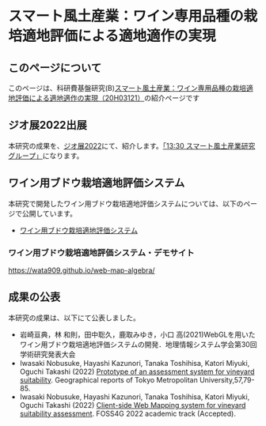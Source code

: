 # スマート風土産業：ワイン専用品種の栽培適地評価による適地適作の実現
## このページについて
このページは、科研費基盤研究(B)[スマート風土産業：ワイン専用品種の栽培適地評価による適地適作の実現（20H03121）](https://kaken.nii.ac.jp/ja/grant/KAKENHI-PROJECT-20H03121/)の紹介ページです

## ジオ展2022出展
本研究の成果を、[ジオ展2022](https://www.geoten.org/2022/)にて、紹介します。[「13:30	スマート風土産業研究グループ」](https://www.geoten.org/2022/presen)になります。

## ワイン用ブドウ栽培適地評価システム
本研究で開発したワイン用ブドウ栽培適地評価システムについては、以下のページで公開しています。
- [ワイン用ブドウ栽培適地評価システム](https://github.com/wata909/web-map-algebra/tree/main/docs)

### ワイン用ブドウ栽培適地評価システム・デモサイト
https://wata909.github.io/web-map-algebra/

## 成果の公表
本研究の成果は、以下にて公表しました。
- 岩崎亘典，林 和則，田中聡久，鹿取みゆき，小口 高(2021)WebGLを用いたワイン用ブドウ栽培適地評価システムの開発．地理情報システム学会第30回学術研究発表大会
- Iwasaki Nobusuke, Hayashi Kazunori, Tanaka Toshihisa, Katori Miyuki, Oguchi Takashi (2022) [Prototype of an assessment system for vineyard suitability](https://tokyo-metro-u.repo.nii.ac.jp/?action=pages_view_main&active_action=repository_view_main_item_detail&item_id=9443&item_no=1&page_id=30&block_id=164).  Geographical reports of Tokyo Metropolitan University,57,79-85.
- Iwasaki Nobusuke, Hayashi Kazunori, Tanaka Toshihisa, Katori Miyuki, Oguchi Takashi (2022) [Client-side Web Mapping system for vineyard suitability assessment](https://talks.osgeo.org/foss4g-2022-academic-track/talk/review/KZSRRV8ZS7PJZUZRDWMBY39XHALYP8M9). FOSS4G 2022 academic track (Accepted). 

